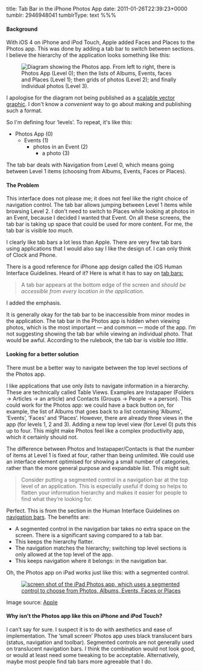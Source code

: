 title: Tab Bar in the iPhone Photos App
date: 2011-01-26T22:39:23+0000
tumblr: 2946948041
tumblrType: text
%%%

#### Background

With iOS 4 on iPhone and iPod Touch, Apple added Faces and Places to the Photos app. This was done by adding a tab bar to switch between sections. I believe the hierarchy of the application looks something like this:

<figure class="tmblr-full" data-orig-height="295" data-orig-width="500"><img src="523408703e20fdc510fd8eadcdd8955054fa5f78.gif" alt="Diagram showing the Photos app. From left to right, there is Photos App (Level 0); then the lists of Albums, Events, faces and Places (Level 1); then grids of photos (Level 2); and finally individual photos (Level 3)." data-orig-height="295" data-orig-width="500"></figure>

I apologise for the diagram not being published as a [scalable vector graphic][svg]. I don't know a *convenient* way to go about making and publishing such a format.

So I'm defining four &lsquo;levels&rsquo;. To repeat, it's like this:

- Photos App (0)
    - Events (1)
        - photos in an Event (2)
            - a photo (3)

The tab bar deals with Navigation from Level 0, which means going between Level 1 items (choosing from Albums, Events, Faces or Places).

#### The Problem

This interface does not please me; it does not feel like the right choice of navigation control. The tab bar allows jumping between Level 1 items while browsing Level 2. I don't need to switch to Places while looking at photos in an Event, because I decided I wanted that Event. On all these screens, the tab bar is taking up space that could be used for more content. For me, the tab bar is visible *too much*.

I clearly like tab bars a lot less than Apple. There are very few tab bars using applications that I would also say I like the design of. I can only think of Clock and Phone.

There is a good reference for iPhone app design called the iOS Human Interface Guidelines. Heard of it? Here is what it has to say on [tab bars:][tb]

> A tab bar appears at the bottom edge of the screen and *should be accessible from every location in the application*.

I added the emphasis.

It is generally okay for the tab bar to be inaccessible from minor modes in the application. The tab bar in the Photos app is hidden when viewing photos, which is the most important &mdash; and common &mdash; mode of the app. I&rsquo;m not suggesting showing the tab bar while viewing an individual photo. That would be awful. According to the rulebook, the tab bar is visible *too little*.

#### Looking for a better solution

There must be a better way to navigate between the top level sections of the Photos app.

I like applications that use only *lists* to navigate information in a hierarchy. These are technically called Table Views. Examples are Instapaper (Folders &rarr; Articles &rarr; an article) and Contacts (Groups &rarr; People &rarr; a person). This could work for the Photos app: we could have a back button on, for example, the list of Albums that goes back to a list containing &lsquo;Albums&rsquo;, &lsquo;Events&rsquo;, &lsquo;Faces&rsquo; and &lsquo;Places&rsquo;. However, there are already three views in the app (for levels 1, 2 and 3). Adding a new top level view (for Level 0) puts this up to four. This might make Photos feel like a complex productivity app, which it certainly should not.

The difference between Photos and Instapaper/Contacts is that the number of items at Level 1 is fixed at four, rather than being unlimited. We could use an interface element optimised for showing a small number of categories, rather than the more general purpose and expandable list. This might suit:

> Consider putting a segmented control in a navigation bar at the top level of an application. This is especially useful if doing so helps to flatten your information hierarchy and makes it easier for people to find what they&rsquo;re looking for.

Perfect. This is from the section in the Human Interface Guidelines on [navigation bars][nb]. The benefits are:

- A segmented control in the navigation bar takes no extra space on the screen. There is a significant saving compared to a tab bar.
- This keeps the hierarchy flatter.
- The navigation matches the hierarchy; switching top level sections is only allowed at the top level of the app.
- This keeps navigation where it belongs: in the navigation bar.

Oh, the Photos app on iPad works just like this: with a segmented control.

<a href="http://www.apple.com/uk/ipad/features/photos.html"><figure class="tmblr-full" data-orig-height="199" data-orig-width="500"><img src="45690cb24fc222aa086acc1f87ef17cb2f098d5c.jpg" alt="screen shot of the iPad Photos app, which uses a segmented control to choose from Photos, Albums, Events, Faces or Places" data-orig-height="199" data-orig-width="500"></figure></a>

Image source: [Apple][s]

#### Why isn't the Photos app like this on iPhone and iPod Touch?

I can&rsquo;t say for sure. I suspect it is to do with aesthetics and ease of implementation. The &lsquo;small screen&rsquo; Photos app uses black translucent bars (status, navigation and toolbar). Segmented controls are not generally used on translucent navigation bars. I think the combination would not look good, or would at least need some tweaking to be acceptable. Alternatively, maybe most people find tab bars more agreeable that I do.

[tb]: https://developer.apple.com/library/ios/documentation/UserExperience/Conceptual/MobileHIG/UIElementGuidelines/UIElementGuidelines.html#//apple_ref/doc/uid/TP40006556-CH13-SW52

[nb]: https://developer.apple.com/library/ios/documentation/UserExperience/Conceptual/MobileHIG/UIElementGuidelines/UIElementGuidelines.html#//apple_ref/doc/uid/TP40006556-CH13-SW5

[svg]: http://www.w3.org/Graphics/SVG/

[s]: http://www.apple.com/uk/ipad/features/photos.html
